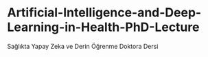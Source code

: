 # Artificial-Intelligence-and-Deep-Learning-in-Health-PhD-Lecture
Sağlıkta Yapay Zeka ve Derin Öğrenme Doktora Dersi
